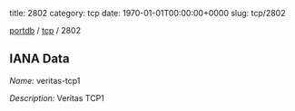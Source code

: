 title: 2802
category: tcp
date: 1970-01-01T00:00:00+0000
slug: tcp/2802

[portdb](/) / [tcp](/category/tcp.html) / 2802


## IANA Data

_Name:_ veritas-tcp1

_Description:_ Veritas TCP1

